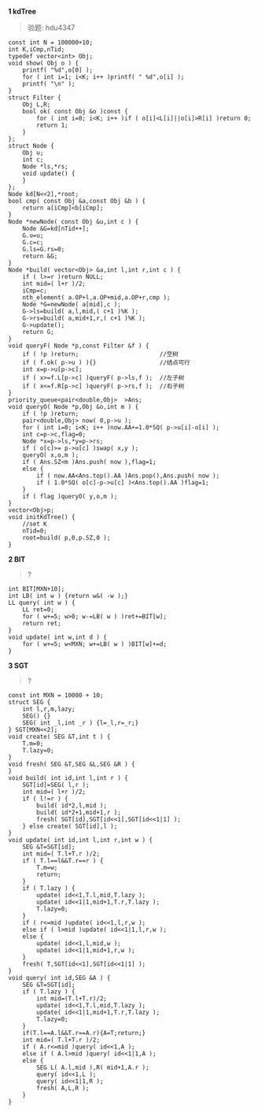 **1 kdTree**
>验题: hdu4347

	const int N = 100000+10;
	int K,iCmp,nTid;
	typedef vector<int> Obj;
	void show( Obj o ) {
		printf( "%d",o[0] );
		for ( int i=1; i<K; i++ )printf( " %d",o[i] );
		printf( "\n" );
	}
	struct Filter {
		Obj L,R;
		bool ok( const Obj &o )const {
			for ( int i=0; i<K; i++ )if ( o[i]<L[i]||o[i]>R[i] )return 0;
			return 1;
		}
	};
	struct Node {
		Obj u;
		int c;
		Node *ls,*rs;
		void update() {
		}
	};
	Node kd[N<<2],*root;
	bool cmp( const Obj &a,const Obj &b ) {
		return a[iCmp]<b[iCmp];
	}
	Node *newNode( const Obj &u,int c ) {
		Node &G=kd[nTid++];
		G.u=u;
		G.c=c;
		G.ls=G.rs=0;
		return &G;
	}
	Node *build( vector<Obj> &a,int l,int r,int c ) {
		if ( l>=r )return NULL;
		int mid=( l+r )/2;
		iCmp=c;
		nth_element( a.OP+l,a.OP+mid,a.OP+r,cmp );
		Node *G=newNode( a[mid],c );
		G->ls=build( a,l,mid,( c+1 )%K );
		G->rs=build( a,mid+1,r,( c+1 )%K );
		G->update();
		return G;
	}
	void queryF( Node *p,const Filter &f ) {
		if ( !p )return;                       //空树
		if ( f.ok( p->u ) ){}                  //结点可行
		int x=p->u[p->c];
		if ( x>=f.L[p->c] )queryF( p->ls,f );  //左子树
		if ( x<=f.R[p->c] )queryF( p->rs,f );  //右子树
	}
	priority_queue<pair<double,Obj>  >Ans;
	void queryO( Node *p,Obj &o,int m ) {
		if ( !p )return;
		pair<double,Obj> now( 0,p->u );
		for ( int i=0; i<K; i++ )now.AA+=1.0*SQ( p->u[i]-o[i] );
		int c=p->c,flag=0;
		Node *x=p->ls,*y=p->rs;
		if ( o[c]>= p->u[c] )swap( x,y );
		queryO( x,o,m );
		if ( Ans.SZ<m )Ans.push( now ),flag=1;
		else {
			if ( now.AA<Ans.top().AA )Ans.pop(),Ans.push( now );
			if ( 1.0*SQ( o[c]-p->u[c] )<Ans.top().AA )flag=1;
		}
		if ( flag )queryO( y,o,m );
	}
	vector<Obj>p;
	void initKdTree() {
		//set K
		nTid=0;
		root=build( p,0,p.SZ,0 );
	}

**2 BIT**
>?

	int BIT[MXN+10];
	int LB( int w ) {return w&( -w );}
	LL query( int w ) {
		LL ret=0;
		for ( w+=5; w>0; w-=LB( w ) )ret+=BIT[w];
		return ret;
	}
	void update( int w,int d ) {
		for ( w+=5; w<MXN; w+=LB( w ) )BIT[w]+=d;
	}

**3 SGT**
>?

	const int MXN = 10000 + 10;
	struct SEG {
		int l,r,m,lazy;
		SEG() {}
		SEG( int _l,int _r ) {l=_l,r=_r;}
	} SGT[MXN<<2];
	void create( SEG &T,int t ) {
		T.m=0;
		T.lazy=0;
	}
	void fresh( SEG &T,SEG &L,SEG &R ) {
	}
	void build( int id,int l,int r ) {
		SGT[id]=SEG( l,r );
		int mid=( l+r )/2;
		if ( l!=r ) {
			build( id*2,l,mid );
			build( id*2+1,mid+1,r );
			fresh( SGT[id],SGT[id<<1],SGT[id<<1|1] );
		} else create( SGT[id],l );
	}
	void update( int id,int l,int r,int w ) {
		SEG &T=SGT[id];
		int mid=( T.l+T.r )/2;
		if ( T.l==l&&T.r==r ) {
			T.m=w;
			return;
		}
		if ( T.lazy ) {
			update( id<<1,T.l,mid,T.lazy );
			update( id<<1|1,mid+1,T.r,T.lazy );
			T.lazy=0;
		}
		if ( r<=mid )update( id<<1,l,r,w );
		else if ( l>mid )update( id<<1|1,l,r,w );
		else {
			update( id<<1,l,mid,w );
			update( id<<1|1,mid+1,r,w );
		}
		fresh( T,SGT[id<<1],SGT[id<<1|1] );
	}
	void query( int id,SEG &A ) {
		SEG &T=SGT[id];
		if ( T.lazy ) {
			int mid=(T.l+T.r)/2;
			update( id<<1,T.l,mid,T.lazy );
			update( id<<1|1,mid+1,T.r,T.lazy );
			T.lazy=0;
		}
		if(T.l==A.l&&T.r==A.r){A=T;return;}
		int mid=( T.l+T.r )/2;
		if ( A.r<=mid )query( id<<1,A );
		else if ( A.l>mid )query( id<<1|1,A );
		else {
			SEG L( A.l,mid ),R( mid+1,A.r );
			query( id<<1,L );
			query( id<<1|1,R );
			fresh( A,L,R );
		}
	}

